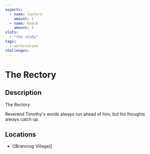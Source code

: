 ```yaml
---
aspects: 
  - name: lantern
    amount: 1
  - name: knock
    amount: 1
slots:
  - "the study"
tags:
  - workstation
challenges: 
---
```


# The Rectory

## Description
The Rectory

Reverend Timothy's words always run ahead of him, but his thoughts always catch up.
## Locations
- [[Brancrug Village]]